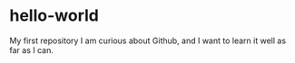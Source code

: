 # hello-world
My first repository
I am curious about Github, and I want to learn it well as far as I can.
